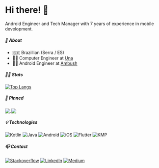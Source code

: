 # Hi there! 👋

Android Engineer and Tech Manager with 7 years of experience in mobile development.

##### 👤 About

- :brazil: Brazillian (Serra / ES)
- :man_student: Computer Engineer at [Una](https://www.una.br/)
- :man_technologist: Android Engineer at [Ambush](https://www.getambush.com/)

##### 👨‍💻 Stats

[![Top Langs](https://github-readme-stats-eight-lemon-33.vercel.app/api/top-langs/?username=ayer-ribeiro&layout=donut&theme=transparent)](https://github.com/ayer-ribeiro)

##### 📌 Pinned

<a href="https://gist.github.com/ayer-ribeiro/de19d6d0b9899c3b375e090031b4ff28/">
  <img align="center" src="https://github-readme-stats.vercel.app/api/gist?id=de19d6d0b9899c3b375e090031b4ff28&theme=transparent" />
</a>
<a href="https://github.com/ayer-ribeiro/gradle-diff-ready">
  <img align="center" src=https://github-readme-stats.vercel.app/api/pin/?username=ayer-ribeiro&repo=gradle-diff-ready&theme=transparent" />
</a>

##### 💡️ Technologies

![Kotlin](https://img.shields.io/badge/Kotlin-0095D5?&style=flat-square&logo=kotlin&logoColor=white)
![Java](https://img.shields.io/badge/java-%23ED8B00.svg?style=flat-square&logo=openjdk&logoColor=white)
![Android](https://img.shields.io/badge/Android-3DDC84?style=flat-square&logo=android&logoColor=white)
![iOS](https://img.shields.io/badge/iOS-000000?style=flat-square&logo=ios&logoColor=white)
![Flutter](https://img.shields.io/badge/Flutter-02569B?style=flat-square&logo=flutter&logoColor=white)
![KMP](https://img.shields.io/badge/KMP-8A2BE2?logo=kotlin&style=flat-square&logoColor=white)


##### 📪️ Contact

[![Stackoverflow](https://img.shields.io/badge/8285157/ayer–ribeiro-F58025?style=flat-square&logo=stackoverflow&logoColor=white)](https://stackoverflow.com/users/8285157/ayer-ribeiro/)
[![LinkedIn](https://img.shields.io/badge/ayer–ribeiro-0077B5?style=flat-square&logo=linkedin&logoColor=white)](https://www.linkedin.com/in/ayer-ribeiro/)
[![Medium](https://img.shields.io/badge/@ayerribeiro-%23000000?style=flat-square&logo=medium&logoColor=white)](https://medium.com/@ayerribeiro)

<!--
**ayer-ribeiro/ayer-ribeiro** is a ✨ _special_ ✨ repository because its `README.md` (this file) appears on your GitHub profile.

Here are some ideas to get you started:

- 🔭 I’m currently working on ...
- 🌱 I’m currently learning ...
- 👯 I’m looking to collaborate on ...
- 🤔 I’m looking for help with ...
- 💬 Ask me about ...
- 📫 How to reach me: ...
- 😄 Pronouns: ...
- ⚡ Fun fact: ...
-->
